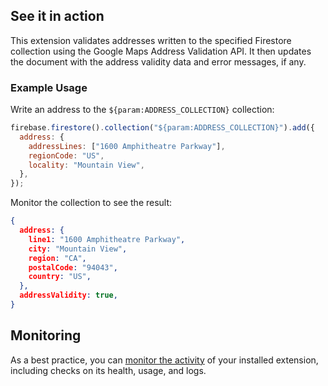 ## See it in action

This extension validates addresses written to the specified Firestore collection using the Google Maps Address Validation API. It then updates the document with the address validity data and error messages, if any.

### Example Usage

Write an address to the `${param:ADDRESS_COLLECTION}` collection:

```javascript
firebase.firestore().collection("${param:ADDRESS_COLLECTION}").add({
  address: {
    addressLines: ["1600 Amphitheatre Parkway"],
    regionCode: "US",
    locality: "Mountain View",
  },
});
```

Monitor the collection to see the result:

```json
{
  address: {
    line1: "1600 Amphitheatre Parkway",
    city: "Mountain View",
    region: "CA",
    postalCode: "94043",
    country: "US",
  },
  addressValidity: true,
}
```

## Monitoring

As a best practice, you can [monitor the activity](https://firebase.google.com/docs/extensions/manage-installed-extensions#monitor) of your installed extension, including checks on its health, usage, and logs.
